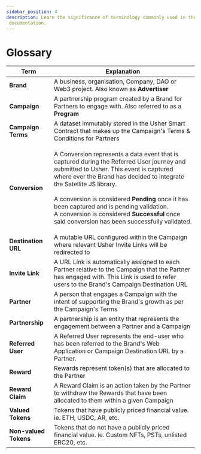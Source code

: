 ```yaml
---
sidebar_position: 4
description: Learn the significance of terminology commonly used in the Usher
 documentation.
---
```


# Glossary

| Term                  | Explanation                                                                                                                                                                                                                                                                                                                                                                                                                                             |
| --------------------- |---------------------------------------------------------------------------------------------------------------------------------------------------------------------------------------------------------------------------------------------------------------------------------------------------------------------------------------------------------------------------------------------------------------------------------------------------------|
| **Brand**             | A business, organisation, Company, DAO or Web3 project. Also known as **Advertiser**                                                                                                                                                                                                                                                                                                                                                                    |
| **Campaign**          | A partnership program created by a Brand for Partners to engage with. Also referred to as a **Program**                                                                                                                                                                                                                                                                                                                                                 |
| **Campaign Terms**    | A dataset immutably stored in the Usher Smart Contract that makes up the Campaign's Terms & Conditions for Partners                                                                                                                                                                                                                                                                                                                                     |
| **Conversion**        | <p>A Conversion represents a data event that is captured during the Referred User journey and submitted to Usher. This event is captured where ever the Brand has decided to integrate the Satellite JS library.<br/><br/>A conversion is considered <strong>Pending</strong> once it has been captured and is pending validation.<br/>A conversion is considered <strong>Successful</strong> once said conversion has been successfully validated.</p> |
| **Destination URL**   | A mutable URL configured within the Campaign where relevant Usher Invite Links will be redirected to                                                                                                                                                                                                                                                                                                                                                    |
| **Invite Link**       | A URL Link is automatically assigned to each Partner relative to the Campaign that the Partner has engaged with. This Link is used to refer users to the Brand's Campaign Destination URL                                                                                                                                                                                                                                                               |
| **Partner**           | A person that engages a Campaign with the intent of supporting the Brand's growth as per the Campaign's Terms                                                                                                                                                                                                                                                                                                                                           |
| **Partnership**       | A partnership is an entity that represents the engagement between a Partner and a Campaign                                                                                                                                                                                                                                                                                                                                                              |
| **Referred User**     | A Referred User represents the end-user who has been referred to the Brand's Web Application or Campaign Destination URL by a Partner.                                                                                                                                                                                                                                                                                                                  |
| **Reward**            | Rewards represent token(s) that are allocated to the Partner                                                                                                                                                                                                                                                                                                                                                                                            |
| **Reward Claim**      | A Reward Claim is an action taken by the Partner to withdraw the Rewards that have been allocated to them within a given Campaign                                                                                                                                                                                                                                                                                                                       |
| **Valued Tokens**     | Tokens that have publicly priced financial value. ie. ETH, USDC, AR, etc.                                                                                                                                                                                                                                                                                                                                                                               |
| **Non-valued Tokens** | Tokens that do not have a publicly priced financial value. ie. Custom NFTs, PSTs, unlisted ERC20, etc.                                                                                                                                                                                                                                                                                                                                                  |